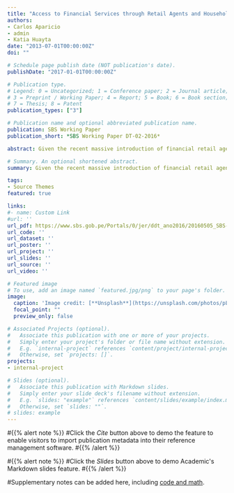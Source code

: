 ```yaml
---
title: "Access to Financial Services through Retail Agents and Household Expenditures: Evidence from Peru"
authors:
- Carlos Aparicio
- admin
- Katia Huayta
date: "2013-07-01T00:00:00Z"
doi: ""

# Schedule page publish date (NOT publication's date).
publishDate: "2017-01-01T00:00:00Z"

# Publication type.
# Legend: 0 = Uncategorized; 1 = Conference paper; 2 = Journal article;
# 3 = Preprint / Working Paper; 4 = Report; 5 = Book; 6 = Book section;
# 7 = Thesis; 8 = Patent
publication_types: ["3"]

# Publication name and optional abbreviated publication name.
publication: SBS Working Paper 
publication_short: *SBS Working Paper DT-02-2016*

abstract: Given the recent massive introduction of financial retail agents across districts over the last years, we adopt a Fixed-Effects (FE) strategy to intend to estimate the effects of the access to financial services on household expenditure in Peru. We use the household panel data 2007-2011 from the Peruvian Household Survey (ENAHO) and the information of the number of retail agents available in the Peruvian districts gathered by the Financial Stability Authority of Peru (SBS). Our estimates suggest that the introduction of retail agents is associated with a reduction of total household expenditure and transportation costs. Moreover, we find evidence of a non-linear relationship between the number of retail agents in a district and household expenditure. Regarding to rural households, our results are not conclusive due to the still low coverage of the financial system in this area and sample size limitations.

# Summary. An optional shortened abstract.
summary: Given the recent massive introduction of financial retail agents across districts over the last years, we adopt a Fixed-Effects (FE) strategy to intend to estimate the effects of the access to financial services on household expenditure in Peru.

tags:
- Source Themes
featured: true

links:
#- name: Custom Link
#url: ''
url_pdf: https://www.sbs.gob.pe/Portals/0/jer/ddt_ano2016/20160505_SBS-DT-002-2016.pdf
url_code: ''
url_dataset: ''
url_poster: ''
url_project: ''
url_slides: ''
url_source: ''
url_video: ''

# Featured image
# To use, add an image named `featured.jpg/png` to your page's folder. 
image:
  caption: 'Image credit: [**Unsplash**](https://unsplash.com/photos/pLCdAaMFLTE)'
  focal_point: ""
  preview_only: false

# Associated Projects (optional).
#   Associate this publication with one or more of your projects.
#   Simply enter your project's folder or file name without extension.
#   E.g. `internal-project` references `content/project/internal-project/index.md`.
#   Otherwise, set `projects: []`.
projects:
- internal-project

# Slides (optional).
#   Associate this publication with Markdown slides.
#   Simply enter your slide deck's filename without extension.
#   E.g. `slides: "example"` references `content/slides/example/index.md`.
#   Otherwise, set `slides: ""`.
# slides: example
---
```


#{{% alert note %}}
#Click the *Cite* button above to demo the feature to enable visitors to import publication metadata into their reference management software.
#{{% /alert %}}

#{{% alert note %}}
#Click the *Slides* button above to demo Academic's Markdown slides feature.
#{{% /alert %}}

#Supplementary notes can be added here, including [code and math](https://sourcethemes.com/academic/docs/writing-markdown-latex/).

